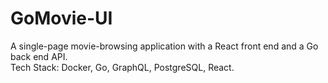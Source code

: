 # GoMovie-UI
A single-page movie-browsing application with a React front end and a Go back end API.<br/>
Tech Stack: Docker, Go, GraphQL, PostgreSQL, React.
